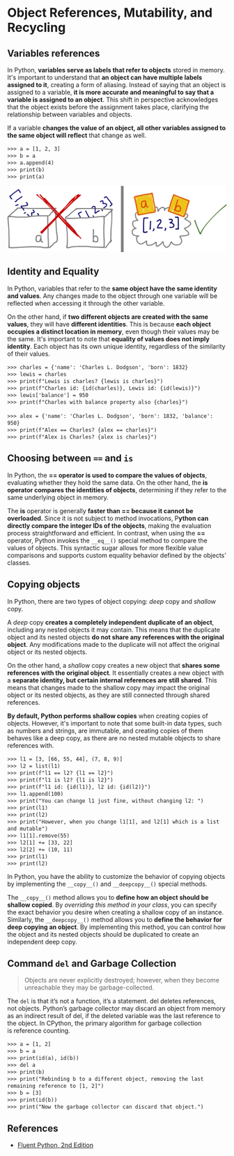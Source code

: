 # Object References, Mutability, and Recycling

## Variables references

In Python, **variables serve as labels that refer to objects** stored in memory. It's important to understand that **an object can have multiple labels assigned to it**, creating a form of aliasing. Instead of saying that an object is assigned to a variable, **it is more accurate and meaningful to say that a variable is assigned to an object**. This shift in perspective acknowledges that the object exists before the assignment takes place, clarifying the relationship between variables and objects.

If a variable **changes the value of an object, all other variables assigned to the same object will reflect** that change as well.

```pycon exec="1" source="console" title="var_ref.py"
>>> a = [1, 2, 3] 
>>> b = a          
>>> a.append(4)    
>>> print(b)
>>> print(a)
```

![Object references. Image from Fluent Python, 2nd Edition](https://raw.githubusercontent.com/RomeroGabriel/mastering-python/main/documentation/images/basics/objec_ref.png)

## Identity and Equality

In Python, variables that refer to the **same object have the same identity and values**. Any changes made to the object through one variable will be reflected when accessing it through the other variable.

On the other hand, if **two different objects are created with the same values**, they will have **different identities**. This is because **each object occupies a distinct location in memory**, even though their values may be the same. It's important to note that **equality of values does not imply identity**. Each object has its own unique identity, regardless of the similarity of their values.

```pycon exec="1" source="console" title="identity_equality.py"
>>> charles = {'name': 'Charles L. Dodgson', 'born': 1832}
>>> lewis = charles  
>>> print(f"Lewis is charles? {lewis is charles}")
>>> print(f"Charles id: {id(charles)}, Lewis id: {id(lewis)}")
>>> lewis['balance'] = 950  
>>> print(f"Charles with balance property also {charles}")

>>> alex = {'name': 'Charles L. Dodgson', 'born': 1832, 'balance': 950}
>>> print(f"Alex == Charles? {alex == charles}")
>>> print(f"Alex is Charles? {alex is charles}")
```

## Choosing between `==` and `is`

In Python, the **== operator is used to compare the values of objects**, evaluating whether they hold the same data. On the other hand, the **is operator compares the identities of objects**, determining if they refer to the same underlying object in memory.

The **is** operator is generally **faster than == because it cannot be overloaded**. Since it is not subject to method invocations, P**ython can directly compare the integer IDs of the objects**, making the evaluation process straightforward and efficient. In contrast, when using the **==** operator, Python invokes the `__eq__()` special method to compare the values of objects. This syntactic sugar allows for more flexible value comparisons and supports custom equality behavior defined by the objects' classes.

## Copying objects

In Python, there are two types of object copying: *deep* copy and *shallow* copy.

A *deep* copy **creates a completely independent duplicate of an object**, including any nested objects it may contain. This means that the duplicate object and its nested objects **do not share any references with the original object**. Any modifications made to the duplicate will not affect the original object or its nested objects.

On the other hand, a *shallow* copy creates a new object that **shares some references with the original object**. It essentially creates a new object with a **separate identity, but certain internal references are still shared**. This means that changes made to the shallow copy may impact the original object or its nested objects, as they are still connected through shared references.

**By default, Python performs shallow copies** when creating copies of objects. However, it's important to note that some built-in data types, such as numbers and strings, are immutable, and creating copies of them behaves like a deep copy, as there are no nested mutable objects to share references with.

```pycon exec="1" source="console" title="copy.py"
>>> l1 = [3, [66, 55, 44], (7, 8, 9)]
>>> l2 = list(l1)
>>> print(f"l1 == l2? {l1 == l2}")
>>> print(f"l1 is l2? {l1 is l2}")
>>> print(f"l1 id: {id(l1)}, l2 id: {id(l2)}")
>>> l1.append(100)
>>> print("You can change l1 just fine, without changing l2: ")
>>> print(l1)
>>> print(l2)
>>> print("However, when you change l1[1], and l2[1] which is a list and mutable")
>>> l1[1].remove(55)   
>>> l2[1] += [33, 22]  
>>> l2[2] += (10, 11)
>>> print(l1)
>>> print(l2)
```

In Python, you have the ability to customize the behavior of copying objects by implementing the `__copy__()` and `__deepcopy__()` special methods.

The `__copy__()` method allows you to **define how an object should be shallow copied**. By *overriding this method in your class*, you can specify the exact behavior you desire when creating a shallow copy of an instance. Similarly, the `__deepcopy__()` method allows you to **define the behavior for deep copying an object**. By implementing this method, you can control how the object and its nested objects should be duplicated to create an independent deep copy.

## Command `del` and Garbage Collection

> Objects are never explicitly destroyed; however, when they become unreachable they 
may be garbage-collected.

The `del` is that it’s not a function, it’s a statement. del deletes references, not objects. Python’s garbage collector may discard an object from memory as an indirect result of del, if the deleted variable was the last reference to the object. In CPython, the primary algorithm for garbage collection is reference counting.

```pycon exec="1" source="console" title="del.py"
>>> a = [1, 2]  
>>> b = a
>>> print(id(a), id(b))
>>> del a
>>> print(b)
>>> print("Rebinding b to a different object, removing the last remaining reference to [1, 2]")
>>> b = [3]
>>> print(id(b))
>>> print("Now the garbage collector can discard that object.")
```

## References

- [Fluent Python, 2nd Edition](https://learning.oreilly.com/library/view/fluent-python-2nd/9781492056348/)
